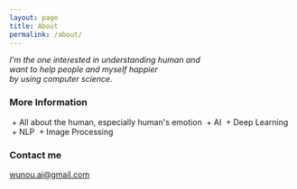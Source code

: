 ```yaml
---
layout: page
title: About
permalink: /about/
---
```


*I'm the one interested in understanding human and  
want to help people and myself happier  
by using computer science.*

### More Information

&nbsp;+ All about the human, especially human's emotion
&nbsp;+ AI
&nbsp;+ Deep Learning
&nbsp;+ NLP
&nbsp;+ Image Processing

### Contact me

[wunou.ai@gmail.com](mailto:wunou.ai@gmail.com)
